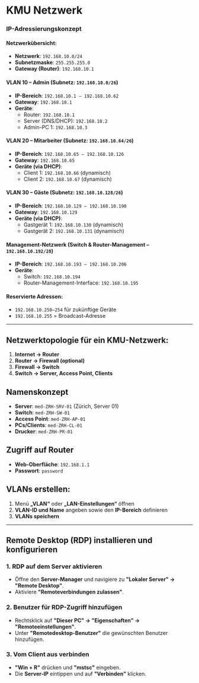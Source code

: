 # KMU Netzwerk

### IP-Adressierungskonzept

#### Netzwerkübersicht:
- **Netzwerk**: `192.168.10.0/24`
- **Subnetzmaske**: `255.255.255.0`
- **Gateway (Router)**: `192.168.10.1`

#### VLAN 10 – Admin (Subnetz: `192.168.10.0/26`)
- **IP-Bereich**: `192.168.10.1 – 192.168.10.62`
- **Gateway**: `192.168.10.1`
- **Geräte**:
  - Router: `192.168.10.1`
  - Server (DNS/DHCP): `192.168.10.2`
  - Admin-PC 1: `192.168.10.3`

#### VLAN 20 – Mitarbeiter (Subnetz: `192.168.10.64/26`)
- **IP-Bereich**: `192.168.10.65 – 192.168.10.126`
- **Gateway**: `192.168.10.65`
- **Geräte (via DHCP)**:
  - Client 1: `192.168.10.66` (dynamisch)
  - Client 2: `192.168.10.67` (dynamisch)

#### VLAN 30 – Gäste (Subnetz: `192.168.10.128/26`)
- **IP-Bereich**: `192.168.10.129 – 192.168.10.190`
- **Gateway**: `192.168.10.129`
- **Geräte (via DHCP)**:
  - Gastgerät 1: `192.168.10.130` (dynamisch)
  - Gastgerät 2: `192.168.10.131` (dynamisch)

#### Management-Netzwerk (Switch & Router-Management – `192.168.10.192/28`)
- **IP-Bereich**: `192.168.10.193 – 192.168.10.206`
- **Geräte**:
  - Switch: `192.168.10.194`
  - Router-Management-Interface: `192.168.10.195`

#### Reservierte Adressen:
- `192.168.10.250–254` für zukünftige Geräte
- `192.168.10.255` = Broadcast-Adresse

---

## Netzwerktopologie für ein KMU-Netzwerk:
1. **Internet → Router**
2. **Router → Firewall (optional)**
3. **Firewall → Switch**
4. **Switch → Server, Access Point, Clients**

## Namenskonzept
- **Server**: `med-ZRH-SRV-01` (Zürich, Server 01)
- **Switch**: `med-ZRH-SW-01`
- **Access Point**: `med-ZRH-AP-01`
- **PCs/Clients**: `med-ZRH-CL-01`
- **Drucker**: `med-ZRH-PR-01`

## Zugriff auf Router
- **Web-Oberfläche**: `192.168.1.1`
- **Passwort**: `password`

## VLANs erstellen:
1. Menü **„VLAN“** oder **„LAN-Einstellungen“** öffnen
2. **VLAN-ID und Name** angeben sowie den **IP-Bereich** definieren
3. **VLANs speichern**

---

## Remote Desktop (RDP) installieren und konfigurieren

### 1. RDP auf dem Server aktivieren
- Öffne den **Server-Manager** und navigiere zu **"Lokaler Server" → "Remote Desktop"**.
- Aktiviere **"Remoteverbindungen zulassen"**.

### 2. Benutzer für RDP-Zugriff hinzufügen
- Rechtsklick auf **"Dieser PC" → "Eigenschaften" → "Remoteeinstellungen"**.
- Unter **"Remotedesktop-Benutzer"** die gewünschten Benutzer hinzufügen.

### 3. Vom Client aus verbinden
- **"Win + R"** drücken und **"mstsc"** eingeben.
- Die **Server-IP** eintippen und auf **"Verbinden"** klicken.
